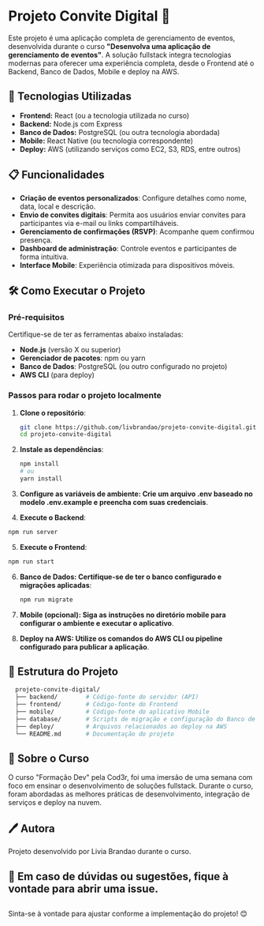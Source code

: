 # Projeto Convite Digital 📨

Este projeto é uma aplicação completa de gerenciamento de eventos, desenvolvida durante o curso **"Desenvolva uma aplicação de gerenciamento de eventos"**. A solução fullstack integra tecnologias modernas para oferecer uma experiência completa, desde o Frontend até o Backend, Banco de Dados, Mobile e deploy na AWS.

## 🚀 Tecnologias Utilizadas

- **Frontend:** React (ou a tecnologia utilizada no curso)
- **Backend:** Node.js com Express
- **Banco de Dados:** PostgreSQL (ou outra tecnologia abordada)
- **Mobile:** React Native (ou tecnologia correspondente)
- **Deploy:** AWS (utilizando serviços como EC2, S3, RDS, entre outros)

## 📋 Funcionalidades

- **Criação de eventos personalizados**: Configure detalhes como nome, data, local e descrição.
- **Envio de convites digitais**: Permita aos usuários enviar convites para participantes via e-mail ou links compartilháveis.
- **Gerenciamento de confirmações (RSVP)**: Acompanhe quem confirmou presença.
- **Dashboard de administração**: Controle eventos e participantes de forma intuitiva.
- **Interface Mobile**: Experiência otimizada para dispositivos móveis.

## 🛠️ Como Executar o Projeto

### Pré-requisitos

Certifique-se de ter as ferramentas abaixo instaladas:
- **Node.js** (versão X ou superior)
- **Gerenciador de pacotes**: npm ou yarn
- **Banco de Dados**: PostgreSQL (ou outro configurado no projeto)
- **AWS CLI** (para deploy)

### Passos para rodar o projeto localmente

1. **Clone o repositório**:
   ```bash
   git clone https://github.com/livbrandao/projeto-convite-digital.git
   cd projeto-convite-digital
    ```
2. **Instale as dependências**:
   ```bash
   npm install
   # ou
   yarn install
   ```
3. **Configure as variáveis de ambiente: Crie um arquivo .env baseado no modelo .env.example e preencha com suas credenciais**.

4. **Execute o Backend**:
  ```bash
  npm run server
  ```
5. **Execute o Frontend**:
  ```bash
  npm run start
  ```
6. **Banco de Dados: Certifique-se de ter o banco configurado e migrações aplicadas**:
   ```bash
   npm run migrate
   ```
7. **Mobile (opcional): Siga as instruções no diretório mobile para configurar o ambiente e executar o aplicativo**.

8. **Deploy na AWS: Utilize os comandos do AWS CLI ou pipeline configurado para publicar a aplicação**.

## 📁 Estrutura do Projeto
 ```bash
   projeto-convite-digital/
   ├── backend/        # Código-fonte do servidor (API)
   ├── frontend/       # Código-fonte do Frontend
   ├── mobile/         # Código-fonte do aplicativo Mobile
   ├── database/       # Scripts de migração e configuração do Banco de Dados
   ├── deploy/         # Arquivos relacionados ao deploy na AWS
   └── README.md       # Documentação do projeto
 ```

## 🌟 Sobre o Curso
O curso "Formação Dev" pela Cod3r, foi uma imersão de uma semana com foco em ensinar o desenvolvimento de soluções fullstack. Durante o curso, foram abordadas as melhores práticas de desenvolvimento, integração de serviços e deploy na nuvem.

## 🖊️ Autora
Projeto desenvolvido por Livia Brandao durante o curso.

## 📧 Em caso de dúvidas ou sugestões, fique à vontade para abrir uma issue.

##
Sinta-se à vontade para ajustar conforme a implementação do projeto! 😊
